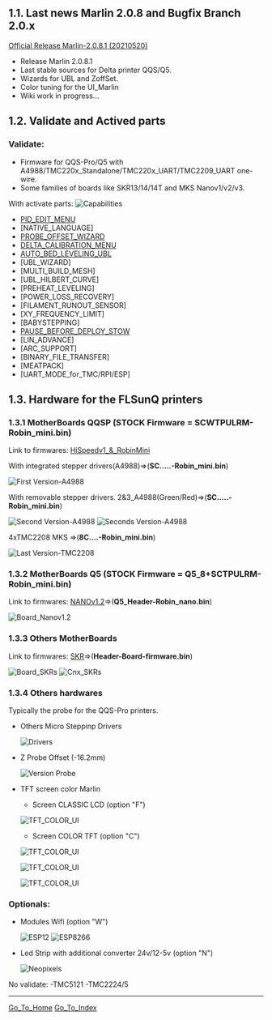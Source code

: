 ## 1.1. Last news Marlin 2.0.8 and Bugfix Branch 2.0.x

[Official Release Marlin-2.0.8.1 (20210520)](https://github.com/Foxies-CSTL/Marlin_2.0.x/releases)
- Release Marlin 2.0.8.1
- Last stable sources for Delta printer QQS/Q5.
- Wizards for UBL and ZoffSet.
- Color tuning for the UI_Marlin
- Wiki work in progress...

## 1.2. Validate and Actived parts
### Validate:
  - Firmware for QQS-Pro/Q5 with A4988/TMC220x_Standalone/TMC220x_UART/TMC2209_UART one-wire.
  - Some families of boards like SKR13/14/14T and MKS Nanov1/v2/v3.

 With activate parts: ![Capabilities](./images/Marlin-QQS-Pro_Foxies.png)

  * [PID_EDIT_MENU](SETTINGS-THE-PRINTER#)
  * [NATIVE_LANGUAGE]
  * [PROBE_OFFSET_WIZARD](SETTINGS-THE-PRINTER)
  * [DELTA_CALIBRATION_MENU](SETTINGS-THE-PRINTER#21-delta-calibration)
  * [AUTO_BED_LEVELING_UBL](SETTINGS-THE-PRINTER)
  * [UBL_WIZARD]
  * [MULTI_BUILD_MESH]
  * [UBL_HILBERT_CURVE]
  * [PREHEAT_LEVELING]
  * [POWER_LOSS_RECOVERY]
  * [FILAMENT_RUNOUT_SENSOR]
  * [XY_FREQUENCY_LIMIT]
  * [BABYSTEPPING]
  * [PAUSE_BEFORE_DEPLOY_STOW](SETTINGS-THE-PRINTER)
  * [LIN_ADVANCE]
  * [ARC_SUPPORT]
  * [BINARY_FILE_TRANSFER]
  * [MEATPACK]
  * [UART_MODE_for_TMC/RPI/ESP]

## 1.3. **Hardware for the FLSunQ printers**
  
### 1.3.1 MotherBoards QQSP (STOCK Firmware = SCWTPULRM-Robin_mini.bin)
  
  Link to firmwares: [HiSpeedv1_&_RobinMini](https://github.com/Foxies-CSTL/Marlin_2.0.x/tree/Firmwares/QQSP)
  
  With integrated stepper drivers(A4988)=>(**SC.....-Robin_mini.bin**)

  ![First Version-A4988](./images/HiSpeed.jpg)
  
  With removable stepper drivers.
  2&3_A4988(Green/Red)=>(**SC.....-Robin_mini.bin**)
  
  ![Second Version-A4988](./images/HiSpeedv1-A4988.jpg) ![Seconds Version-A4988](./images/HiSpeedv1-A4988red.jpg)
  
  4xTMC2208 MKS =>(**8C....-Robin_mini.bin**)
  
  ![Last Version-TMC2208](./images/HiSpeedv1-TMC.jpg)
  

### 1.3.2 MotherBoards Q5 (STOCK Firmware = Q5_8+SCTPULRM-Robin_mini.bin)

  Link to firmwares: [NANOv1.2](https://github.com/Foxies-CSTL/Marlin_2.0.x/tree/Firmwares/Q5)=>(**Q5_Header-Robin_nano.bin**)

  ![Board_Nanov1.2](./images/Fam_Nano.png)
    
### 1.3.3 Others MotherBoards

  Link to firmwares: [SKR](https://github.com/Foxies-CSTL/Marlin_2.0.x/tree/Firmwares/QQS_SKR)=>(**Header-Board-firmware.bin**)
  
  ![Board_SKRs](./images/Fam_SKR.png) 
  ![Cnx_SKRs](./images/SKR_EndStop.png)

### 1.3.4 Others hardwares

Typically the probe for the QQS-Pro printers.

* Others Micro Steppinp Drivers

  ![Drivers](./images/MicroSteppinpDrivers.jpg)

* Z Probe Offset (-16.2mm)        

  ![Version Probe](./images/VersionProbe.jpg)      
  
* TFT screen color Marlin
  - Screen CLASSIC LCD (option "F")

  ![TFT_COLOR_UI](./images/TFT_CLASSIC.png)

  - Screen COLOR TFT (option "C") 
  
  ![TFT_COLOR_UI](./images/UI_Color.png)

  ![TFT_COLOR_UI](./images/SpecialMenu.png)
  
  ![TFT_COLOR_UI](./images/UI_Motion.png)

###  Optionals:

  * Modules Wifi (option "W")
  
    ![ESP12](./images/esp12.jpg)
    ![ESP8266](./images/WemosD1.jpg)

  * Led Strip with additional converter 24v/12-5v (option "N")
  
    ![Neopixels](./images/LedsStip.jpg)

  No validate:
  -TMC5121
  -TMC2224/5

***
[Go_To_Home](Home)                                   [Go_To_Index](_Sidebar)